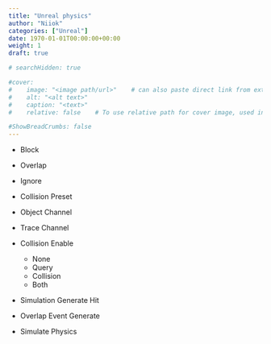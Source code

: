 ```yaml
---
title: "Unreal physics"
author: "Niiok"
categories: ["Unreal"]
date: 1970-01-01T00:00:00+00:00
weight: 1
draft: true

# searchHidden: true

#cover:
#    image: "<image path/url>"    # can also paste direct link from external site
#    alt: "<alt text>"
#    caption: "<text>"
#    relative: false 	# To use relative path for cover image, used in hugo Page-bundles

#ShowBreadCrumbs: false
---
```


- Block
- Overlap
- Ignore

- Collision Preset
- Object Channel
- Trace Channel

- Collision Enable
  - None
  - Query
  - Collision
  - Both

- Simulation Generate Hit
- Overlap Event Generate


- Simulate Physics